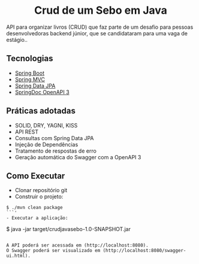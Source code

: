 <h1 align="center">
  Crud de um Sebo em Java
</h1>


API para organizar livros (CRUD) que faz parte de um desafio para pessoas desenvolvedoras backend júnior, que se candidataram para uma vaga de estágio..


## Tecnologias
 
- [Spring Boot](https://spring.io/projects/spring-boot)
- [Spring MVC](https://docs.spring.io/spring-framework/reference/web/webmvc.html)
- [Spring Data JPA](https://spring.io/projects/spring-data-jpa)
- [SpringDoc OpenAPI 3](https://springdoc.org/v2/#spring-webflux-support)

## Práticas adotadas

- SOLID, DRY, YAGNI, KISS
- API REST
- Consultas com Spring Data JPA
- Injeção de Dependências
- Tratamento de respostas de erro
- Geração automática do Swagger com a OpenAPI 3

## Como Executar

- Clonar repositório git
- Construir o projeto:
```
$ ./mvn clean package
```'
- Executar a aplicação:
```
$ java -jar target/crudjavasebo-1.0-SNAPSHOT.jar
```

A API poderá ser acessada em (http://localhost:8080).
O Swagger poderá ser visualizado em (http://localhost:8080/swagger-ui.html).

